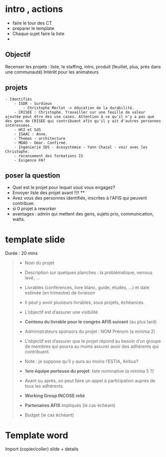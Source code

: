 # intro , actions
- faire le tour des CT
- preparer le template
- Chaque sujet faire la liste
- 

## Objectif

Recenser les projets : liste, le staffing, intro, produit (feuillet, plus, prés dans une communauté)
Intérêt pour les animateurs

## projets

	- Identifiés
		- ISDR - Surdieux
			- Christophe Merlot -> éducation de la durabilité.
		- CRISEE : Christophe. Travailler sur une feuille de valeur ajoutée peut être des use cases. Attention à ce qu'il n'y a pas que des gens de CRISEE qui contribuent afin qu'il y ait d'autres personnes intéressées.
		- HSI et SdS
		- ISAAC : Anne.
		- Thomas - architecture
		- MDAO - Omar. Confirmé.
		- Ingénierie SDS - écosystémie - Yann Chazal - voir avec les Christophe.
		- recensement des formations IS
		- Exigence FH?

## poser la question
- Quel est le projet pour lequel vous vous engagez?
- Envoyer liste des projet avant !!!! **
- Avez vous des personnes identifiés, inscrites à l'AFIS qui peuvent contribuer.
- si 0 projet à reworker
- avantages : admin qui mettent des gens, sujets prio, communication, watts.
			


# template slide

Durée : 20 mins 

> -   Nom du projet
> - Description sur quelques planches : la problématique, verrous levé, ...
> -   Livrables (conférences, livre blanc, guide, études, …) et date estimée (en trimestre) de livraison 
> 
> -   Il peut y avoir plusieurs livrables, sous projets, échéances.
> -   L’objectif est d’assurer une visibilité
> 
> -   **Contenu du livrable pour le congrès AFIS suivant** (au plus tard)
> -   Administrateurs sponsors du projet : NOM Prénom (a minima 2)
> 
> -   L’objectif est d’assurer que le projet répond au besoin d’un groupe de membres qui pourra au moins assurer avoir des adhérents qui contribuent.
> -   Note : je suppose qu’il y aura au moins l’ESTIA, Airbus?
> 
> -   **1ere équipe porteuse du projet**: liste nominative (a minima 5 ?)
> 
> -   Avant ou après, on peut faire un appel à participation auprès de tous les adhérents.
> 
> -   **Working Group INCOSE relié**
> -   **Partenaires AFIS** impliqués (le cas échéant)
> -   Budget (le cas échéant)

# Template word

Import (copier/coller) slide + details
